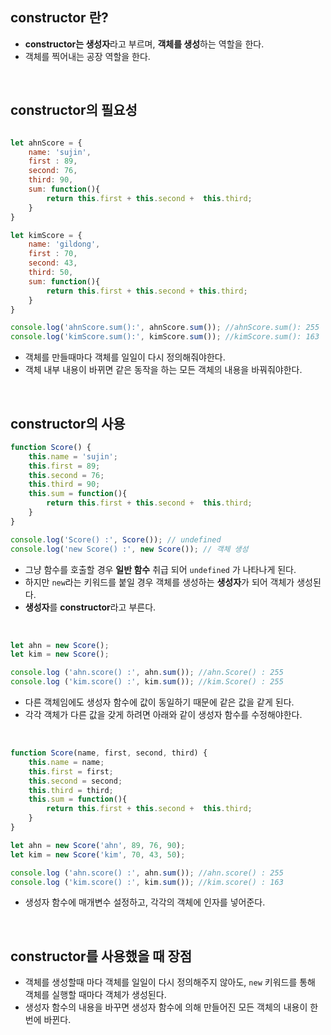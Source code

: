 ## constructor 란? 
- **constructor는 생성자**라고 부르며, **객체를 생성**하는 역할을 한다.
- 객체를 찍어내는 공장 역할을 한다.

<br>

## constructor의 필요성
```javascript

let ahnScore = {
    name: 'sujin',
    first : 89, 
    second: 76,
    third: 90,
    sum: function(){
        return this.first + this.second +  this.third; 
    }
}

let kimScore = {
    name: 'gildong',
    first : 70, 
    second: 43,
    third: 50,
    sum: function(){
        return this.first + this.second + this.third; 
    }
}

console.log('ahnScore.sum():', ahnScore.sum()); //ahnScore.sum(): 255
console.log('kimScore.sum():', kimScore.sum()); //kimScore.sum(): 163

```
- 객체를 만들때마다 객체를 일일이 다시 정의해줘야한다. 
- 객체 내부 내용이 바뀌면 같은 동작을 하는 모든 객체의 내용을 바꿔줘야한다. 

<br>


## constructor의 사용
```javascript
function Score() {
    this.name = 'sujin';
    this.first = 89;
    this.second = 76;
    this.third = 90;
    this.sum = function(){
        return this.first + this.second +  this.third; 
    }
}

console.log('Score() :', Score()); // undefined
console.log('new Score() :', new Score()); // 객체 생성

```
- 그냥 함수를 호출할 경우 **일반 함수** 취급 되어 ```undefined``` 가 나타나게 된다.
- 하지만 ```new```라는 키워드를 붙일 경우 객체를 생성하는 **생성자**가 되어 객체가 생성된다.
- **생성자**를 **constructor**라고 부른다.

<br>

```javascript
let ahn = new Score();
let kim = new Score();

console.log ('ahn.score() :', ahn.sum()); //ahn.Score() : 255
console.log ('kim.score() :', kim.sum()); //kim.Score() : 255

```
- 다른 객체임에도 생성자 함수에 값이 동일하기 때문에 같은 값을 같게 된다.
- 각각 객체가 다른 값을 갖게 하려면 아래와 같이 생성자 함수를 수정해야한다.

<br>

```javascript
function Score(name, first, second, third) { 
    this.name = name;
    this.first = first; 
    this.second = second;
    this.third = third;
    this.sum = function(){
        return this.first + this.second +  this.third; 
    }
}

let ahn = new Score('ahn', 89, 76, 90);
let kim = new Score('kim', 70, 43, 50);

console.log ('ahn.score() :', ahn.sum()); //ahn.score() : 255
console.log ('kim.score() :', kim.sum()); //kim.score() : 163

```
- 생성자 함수에 매개변수 설정하고, 각각의 객체에 인자를 넣어준다.

<br>

## constructor를 사용했을 때 장점
- 객체를 생성할때 마다 객체를 일일이 다시 정의해주지 않아도, ```new``` 키워드를 통해 객체를 실행할 때마다 객체가 생성된다.
- 생성자 함수의 내용을 바꾸면 생성자 함수에 의해 만들어진 모든 객체의 내용이 한번에 바뀐다. 



